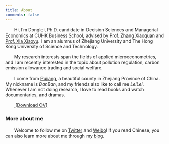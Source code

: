 ```yaml
---
title: About
comments: false
---
```

　　Hi, I’m Donglei, Ph.D. candidate in Decision Sciences and Managerial Economics at CUHK Business School, advised by [Prof. Zhang Xiaoquan](http://mikezhang.com/) and [Prof. Xia Xiaoyu](https://sites.google.com/site/xiaoyuxia2014/). I am an alumnus of Zhejiang University and The Hong Kong University of Science and Technology.

　　My research interests span the fields of applied microeconometrics, and I am recently interested in the topic about pollution regulation, carbon emission allowance trading and social welfare.

　　I come from [Pujiang](https://en.wikipedia.org/wiki/Pujiang_County,_Zhejiang), a beautiful county in Zhejiang Province of China. My nickname is _BanBan_, and my friends also like to call me _LeiLei_. Whenever I am not doing research, I love to read books and watch documentaries, and dramas.

　　[<i class="far fa-file-pdf"></i> [Download CV]](/cloud/file/cv_donglei_zhang.pdf)

### More about me
　　Welcome to follow me on [Twitter](https://twitter.com/lei2rock) and [Weibo](https://weibo.com/1156774800)! If you read Chinese, you can also learn more about me through my [blog](https://blog.dlzhang.com). 
